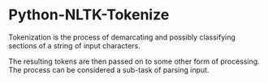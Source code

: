 # Python-NLTK-Tokenize

Tokenization is the process of demarcating and possibly classifying sections of a string of input characters. 


The resulting tokens are then passed on to some other form of processing. The process can be considered a sub-task of parsing input.

